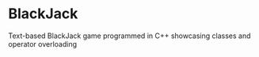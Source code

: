 # BlackJack
Text-based BlackJack game programmed in C++ showcasing classes and operator overloading
